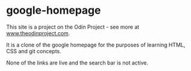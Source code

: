 # google-homepage

This site is a project on the Odin Project - see more at www.theodinproject.com.

It is a clone of the google homepage for the purposes of learning HTML, CSS and git concepts.

None of the links are live and the search bar is not active.
